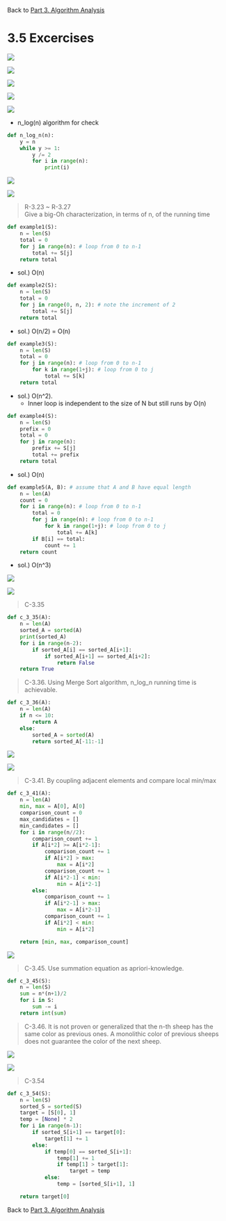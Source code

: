
<div>
    <p>
        Back to <a href="https://github.com/JoonHyeok-hozy-Kim/datastructure_and_algorithm_in_python/blob/main/Contents/Part03_Algorithm_Analysis/part3_00_algorithm_analysis.md">Part 3. Algorithm Analysis</a>
    </p>
</div>

# 3.5 Excercises

<p align="start">
<img src="https://github.com/JoonHyeok-hozy-Kim/datastructure_and_algorithm_in_python/blob/main/Contents/Part03_Algorithm_Analysis/images/3.5_sol_1.jpg"></img><br/>
</p>
<p align="start">
<img src="https://github.com/JoonHyeok-hozy-Kim/datastructure_and_algorithm_in_python/blob/main/Contents/Part03_Algorithm_Analysis/images/3.5_sol_2.jpg"></img><br/>
</p>
<p align="start">
<img src="https://github.com/JoonHyeok-hozy-Kim/datastructure_and_algorithm_in_python/blob/main/Contents/Part03_Algorithm_Analysis/images/3.5_sol_3.jpg"></img><br/>
</p>
<p align="start">
<img src="https://github.com/JoonHyeok-hozy-Kim/datastructure_and_algorithm_in_python/blob/main/Contents/Part03_Algorithm_Analysis/images/3.5_sol_4.jpg"></img><br/>
</p>
<p align="start">
<img src="https://github.com/JoonHyeok-hozy-Kim/datastructure_and_algorithm_in_python/blob/main/Contents/Part03_Algorithm_Analysis/images/3.5_sol_5.png"></img><br/>
</p>

* n_log(n) algorithm for check

```python
def n_log_n(n):
    y = n
    while y >= 1:
        y /= 2
        for i in range(n):
            print(i)
```

<p align="start">
<img src="https://github.com/JoonHyeok-hozy-Kim/datastructure_and_algorithm_in_python/blob/main/Contents/Part03_Algorithm_Analysis/images/3.5_sol_6.png"></img><br/>
</p>
<p align="start">
<img src="https://github.com/JoonHyeok-hozy-Kim/datastructure_and_algorithm_in_python/blob/main/Contents/Part03_Algorithm_Analysis/images/3.5_sol_7.png"></img><br/>
</p>

> R-3.23 ~ R-3.27   
> Give a big-Oh characterization, in terms of n, of the running time
```python
def example1(S):
    n = len(S)
    total = 0
    for j in range(n): # loop from 0 to n-1
        total += S[j]
    return total
```
* sol.) O(n)

```python
def example2(S):
    n = len(S)
    total = 0
    for j in range(0, n, 2): # note the increment of 2
        total += S[j]
    return total
```
* sol.) O(n/2) = O(n)

```python
def example3(S):
    n = len(S)
    total = 0
    for j in range(n): # loop from 0 to n-1
        for k in range(1+j): # loop from 0 to j
            total += S[k]
    return total
```
* sol.) O(n^2). 
  * Inner loop is independent to the size of N but still runs by O(n)

```python
def example4(S):
    n = len(S)
    prefix = 0
    total = 0
    for j in range(n):
        prefix += S[j]
        total += prefix
    return total
```
* sol.) O(n)

```python
def example5(A, B): # assume that A and B have equal length
    n = len(A)
    count = 0
    for i in range(n): # loop from 0 to n-1
        total = 0
        for j in range(n): # loop from 0 to n-1
            for k in range(1+j): # loop from 0 to j
                total += A[k]
        if B[i] == total:
            count += 1
    return count
```
* sol.) O(n^3)

<p align="start">
<img src="https://github.com/JoonHyeok-hozy-Kim/datastructure_and_algorithm_in_python/blob/main/Contents/Part03_Algorithm_Analysis/images/3.5_sol_8.png"></img><br/>
</p>
<p align="start">
<img src="https://github.com/JoonHyeok-hozy-Kim/datastructure_and_algorithm_in_python/blob/main/Contents/Part03_Algorithm_Analysis/images/3.5_sol_9.png"></img><br/>
</p>

> C-3.35
```python
def c_3_35(A):
    n = len(A)
    sorted_A = sorted(A)
    print(sorted_A)
    for i in range(n-2):
        if sorted_A[i] == sorted_A[i+1]:
            if sorted_A[i+1] == sorted_A[i+2]:
                return False
    return True
```
> C-3.36. Using Merge Sort algorithm, n_log_n running time is achievable.
```python
def c_3_36(A):
    n = len(A)
    if n <= 10:
        return A
    else:
        sorted_A = sorted(A)
        return sorted_A[-11:-1]
```

<p align="start">
<img src="https://github.com/JoonHyeok-hozy-Kim/datastructure_and_algorithm_in_python/blob/main/Contents/Part03_Algorithm_Analysis/images/3.5_sol_10.png"></img><br/>
</p>
<p align="start">
<img src="https://github.com/JoonHyeok-hozy-Kim/datastructure_and_algorithm_in_python/blob/main/Contents/Part03_Algorithm_Analysis/images/3.5_sol_11.png"></img><br/>
</p>

> C-3.41. By coupling adjacent elements and compare local min/max
```python
def c_3_41(A):
    n = len(A)
    min, max = A[0], A[0]
    comparison_count = 0
    max_candidates = []
    min_candidates = []
    for i in range(n//2):
        comparison_count += 1
        if A[i*2] >= A[i*2-1]:
            comparison_count += 1
            if A[i*2] > max:
                max = A[i*2]
            comparison_count += 1
            if A[i*2-1] < min:
                min = A[i*2-1]
        else:
            comparison_count += 1
            if A[i*2-1] > max:
                max = A[i*2-1]
            comparison_count += 1
            if A[i*2] < min:
                min = A[i*2]

    return [min, max, comparison_count]
```

<p align="start">
<img src="https://github.com/JoonHyeok-hozy-Kim/datastructure_and_algorithm_in_python/blob/main/Contents/Part03_Algorithm_Analysis/images/3.5_sol_12.png"></img><br/>
</p>

> C-3.45. Use summation equation as apriori-knowledge.
```python
def c_3_45(S):
    n = len(S)
    sum = n*(n+1)/2
    for i in S:
        sum -= i
    return int(sum)
```

> C-3.46. It is not proven or generalized that the n-th sheep has the same color as previous ones.
> A monolithic color of previous sheeps does not guarantee the color of the next sheep.

<p align="start">
<img src="https://github.com/JoonHyeok-hozy-Kim/datastructure_and_algorithm_in_python/blob/main/Contents/Part03_Algorithm_Analysis/images/3.5_sol_13.png"></img><br/>
</p>
<p align="start">
<img src="https://github.com/JoonHyeok-hozy-Kim/datastructure_and_algorithm_in_python/blob/main/Contents/Part03_Algorithm_Analysis/images/3.5_sol_14.png"></img><br/>
</p>

> C-3.54
```python
def c_3_54(S):
    n = len(S)
    sorted_S = sorted(S)
    target = [S[0], 1]
    temp = [None] * 2
    for i in range(n-1):
        if sorted_S[i+1] == target[0]:
            target[1] += 1
        else:
            if temp[0] == sorted_S[i+1]:
                temp[1] += 1
                if temp[1] > target[1]:
                    target = temp
            else:
                temp = [sorted_S[i+1], 1]

    return target[0]
```

<div>
    <p>
        Back to <a href="https://github.com/JoonHyeok-hozy-Kim/datastructure_and_algorithm_in_python/blob/main/Contents/Part03_Algorithm_Analysis/part3_00_algorithm_analysis.md">Part 3. Algorithm Analysis</a>
    </p>
</div>